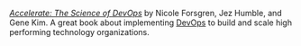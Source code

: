 *[Accelerate: The Science of DevOps](https://www.goodreads.com/book/show/35747076-accelerate)* by Nicole Forsgren, Jez Humble, and Gene Kim. A great book about implementing [DevOps](/swe/devops) to build and scale high performing technology organizations.